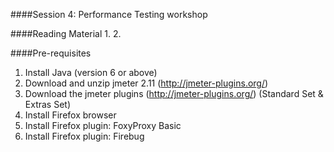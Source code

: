 ####Session 4: Performance Testing workshop


####Reading Material
1.
2.


####Pre-requisites
1. Install Java (version 6 or above)
2. Download and unzip jmeter 2.11 (http://jmeter-plugins.org/)
3. Download the jmeter plugins (http://jmeter-plugins.org/) (Standard Set & Extras Set)
4. Install Firefox browser
5. Install Firefox plugin: FoxyProxy Basic
6. Install Firefox plugin: Firebug